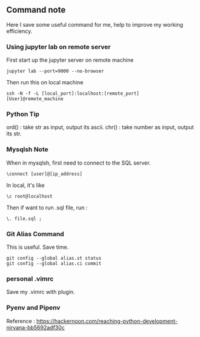 ## Command note
Here I save some useful command for me, help to improve my working efficiency.

### Using jupyter lab on remote server
First start up the jupyter server on remote machine
```
jupyter lab --port=9000 --no-browser
```
Then run this on local machine 
```
ssh -N -f -L [local_port]:localhost:[remote_port] [User]@remote_machine
```

### Python Tip
ord() : take str as input, output its ascii.
chr() : take number as input, output its str.

### Mysqlsh Note
When in mysqlsh, first need to connect to the SQL server.
```
\connect [user]@[ip_address]
```
In local, it's like
```
\c root@localhost
```
Then if want to run .sql file, run :
```
\. file.sql ;
```

### Git Alias Command
This is useful. Save time.
```
git config --global alias.st status
git config --global alias.ci commit
```

### personal .vimrc
Save my .vimrc with plugin.


### Pyenv and Pipenv
Reference : https://hackernoon.com/reaching-python-development-nirvana-bb5692adf30c
